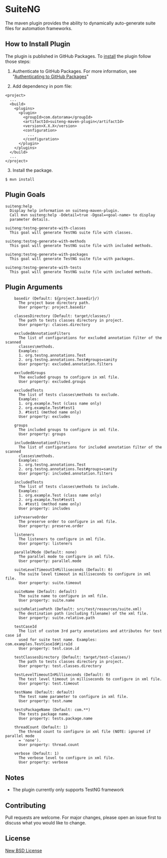 # SuiteNG

The maven plugin provides the ability to dynamically auto-generate suite files for automation frameworks.


## How to Install Plugin 

The plugin is published in GitHub Packages.
To [install](https://docs.github.com/en/packages/working-with-a-github-packages-registry/working-with-the-apache-maven-registry#installing-a-package) the plugin follow those steps:

1. Authenticate to GitHub Packages. For more information, see "[Authenticating to GitHub Packages](https://docs.github.com/en/packages/working-with-a-github-packages-registry/working-with-the-apache-maven-registry#authenticating-to-github-packages)"

2. Add dependency in pom file:

```
<project>
  ...
  <build>
    <plugins>
      <plugin>
        <groupId>com.datorama</groupId>
        <artifactId>suiteng-maven-plugin</artifactId>
        <version>X.X.X</version>
        <configuration>
          ...
        </configuration>
      </plugin>
    </plugins>
  </build>
  ...
</project>
```

3. Install the package.
```
$ mvn install
```


## Plugin Goals
```
suiteng:help
  Display help information on suiteng-maven-plugin.
  Call mvn suiteng:help -Ddetail=true -Dgoal=<goal-name> to display
  parameter details.

suiteng:testng-generate-with-classes
  This goal will generate TestNG suite file with classes.

suiteng:testng-generate-with-methods
  This goal will generate TestNG suite file with included methods.

suiteng:testng-generate-with-packages
  This goal will generate TestNG suite file with packages.

suiteng:testng-generate-with-tests
  This goal will generate TestNG suite file with included methods.
```


##  Plugin Arguments

```
    basedir (Default: ${project.basedir}/)
      The project base directory path.
      User property: project.basedir

    classesDirectory (Default: target/classes/)
      The path to tests classes directory in project.
      User property: classes.directory

    excludedAnnotationFilters
      The list of configurations for excluded annotation filter of the scanned
      classes\methods. 
      Examples: 
      1. org.testng.annotations.Test 
      2. org.testng.annotations.Test#groups=sanity
      User property: excluded.annotation.filters

    excludedGroups
      The excluded groups to configure in xml file.
      User property: excluded.groups

    excludedTests
      The list of tests classes\methods to exclude. 
      Examples: 
      1. org.example.Test (class name only) 
      2. org.example.Test#test1 
      3. #test1 (method name only)
      User property: excludes

    groups
      The included groups to configure in xml file.
      User property: groups

    includedAnnotationFilters
      The list of configurations for included annotation filter of the scanned
      classes\methods. 
      Examples: 
      1. org.testng.annotations.Test 
      2. org.testng.annotations.Test#groups=sanity
      User property: included.annotation.filters

    includedTests
      The list of tests classes\methods to include. 
      Examples: 
      1. org.example.Test (class name only) 
      2. org.example.Test#test1 
      3. #test1 (method name only)
      User property: includes

    isPreserveOrder
      The preserve order to configure in xml file.
      User property: preserve.order

    listeners
      The listeners to configure in xml file.
      User property: listeners

    parallelMode (Default: none)
      The parallel mode to configure in xml file.
      User property: parallel.mode

    suiteLevelTimeoutInMilliseconds (Default: 0)
      The suite level timeout in milliseconds to configure in xml file.
      User property: suite.timeout

    suiteName (Default: default)
      The suite name to configure in xml file.
      User property: suite.name

    suiteRelativePath (Default: src/test/resources/suite.xml)
      The destination path (including filename) of the xml file.
      User property: suite.relative.path

    testCaseId
      The list of custom 3rd party annotations and attributes for test case id
      used for suite test name. Examples: com.examples.TestCaseId#jiraId
      User property: test.case.id

    testClassesDirectory (Default: target/test-classes/)
      The path to tests classes directory in project.
      User property: test.classes.directory

    testLevelTimeoutInMilliseconds (Default: 0)
      The test level timeout in milliseconds to configure in xml file.
      User property: test.timeout

    testName (Default: default)
      The test name parameter to configure in xml file.
      User property: test.name

    testsPackageName (Default: com.**)
      The tests package name.
      User property: tests.package.name

    threadCount (Default: 1)
      The thread count to configure in xml file (NOTE: ignored if parallel mode
      = 'none').
      User property: thread.count

    verbose (Default: 1)
      The verbose level to configure in xml file.
      User property: verbose

```


## Notes

* The plugin currently only supports TestNG framework


## Contributing

Pull requests are welcome. For major changes, please open an issue first to discuss what you would like to change.


## License

[New BSD License](https://opensource.org/licenses/BSD-3-Clause)
